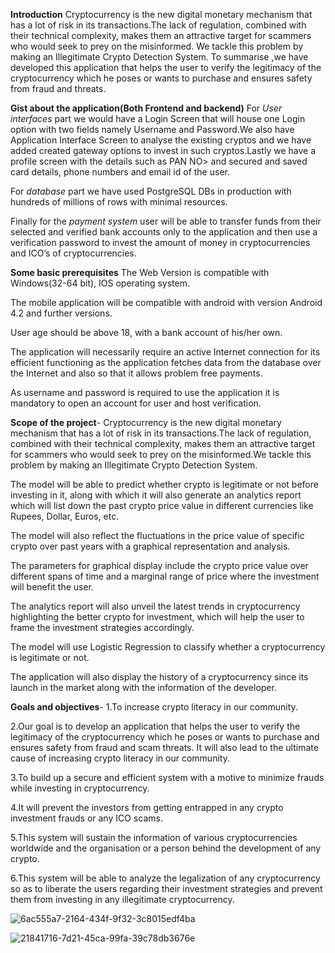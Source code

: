 **Introduction**
Cryptocurrency is the new digital monetary mechanism that has a lot of risk in its transactions.The lack of regulation, combined with their technical complexity, makes them an attractive target for scammers who would seek to prey on the misinformed. We tackle this problem by making an Illegitimate Crypto Detection System. To summarise ,we have developed this application that helps the user to verify the legitimacy of the cryptocurrency which he poses or wants to purchase and ensures safety from fraud and threats.


**Gist about the application(Both Frontend and backend)**
For *User interfaces* part we would have a Login Screen that will house one Login option with two fields namely Username and Password.We also have Application Interface Screen to analyse the existing cryptos and we have added created gateway options to invest in such cryptos.Lastly we have a profile screen with the details such as PAN NO> and secured and saved card details, phone numbers and email id of the user.

For *database* part we have used PostgreSQL DBs in production with hundreds of millions of rows with minimal resources.

Finally for the *payment system* user will be able to transfer funds from their selected and verified bank accounts only to the application and then use a verification password to invest the amount of money in cryptocurrencies and ICO’s of cryptocurrencies.



**Some basic prerequisites** 
The Web Version is compatible with Windows(32-64 bit), IOS operating system.

The mobile application will be compatible with android with version Android 4.2 and further versions.

User age should be above 18, with a bank account of his/her own.

The application will necessarily require an active Internet connection for its efficient functioning as the application fetches data from the database over the Internet and also so that it allows problem free payments.

As username and password is required to use the application it is mandatory to open an account for user and host verification.



**Scope of the project**-
Cryptocurrency is the new digital monetary mechanism that has a lot of risk in its transactions.The lack of regulation, combined with their technical complexity, makes them an attractive target for scammers who would seek to prey on the misinformed.We tackle this problem by making an Illegitimate Crypto Detection System.

The model will be able to predict whether crypto is legitimate or not before investing in it, along with which it will also generate an analytics report which will list down the past crypto price value in different currencies like Rupees, Dollar, Euros, etc.

The model will also reflect the fluctuations in the price value of specific crypto over past years with a graphical representation and analysis.

The parameters for graphical display include the crypto price value over different spans of time and a marginal range of price where the investment will benefit the user.

The analytics report will also unveil the latest trends in cryptocurrency highlighting the better crypto for investment, which will help the user to frame the investment strategies accordingly.

The model will use Logistic Regression to classify whether a cryptocurrency is legitimate or not.

The application will also display the history of a cryptocurrency since its launch in the market along with the information of the developer.



**Goals and objectives**- 
1.To increase crypto literacy in our community.

2.Our goal is to develop an application that helps the user to verify the legitimacy of the cryptocurrency which he poses or wants to purchase and ensures safety from fraud and scam threats. It will also lead to the ultimate cause of increasing crypto literacy in our community.

3.To build up a secure and efficient system with a motive to minimize frauds while investing in cryptocurrency.

4.It will prevent the investors from getting entrapped in any crypto investment frauds or any ICO scams.

5.This system will sustain the information of various cryptocurrencies worldwide and the organisation or a person behind the development of any crypto.

6.This system will be able to analyze the legalization of any cryptocurrency so as to liberate the users regarding their investment strategies and prevent them from investing in any illegitimate cryptocurrency.


![6ac555a7-2164-434f-9f32-3c8015edf4ba](https://user-images.githubusercontent.com/93787273/148653530-5d3f03a7-6604-417a-b4ab-f5f06ae73279.jpg)

![21841716-7d21-45ca-99fa-39c78db3676e](https://user-images.githubusercontent.com/93787273/148653527-92d30bb3-1829-4d9c-9035-56a3c3a548fa.jpg)
